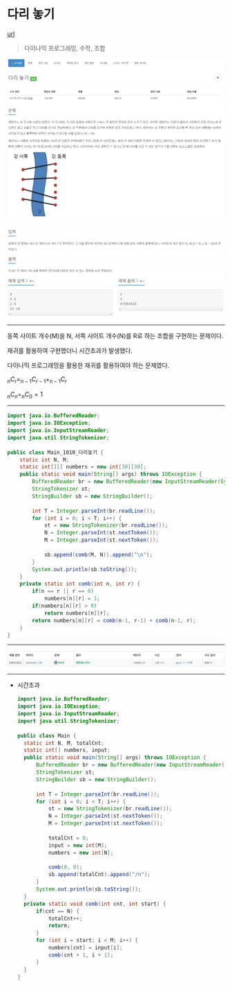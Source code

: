 # 다리 놓기

[url](https://www.acmicpc.net/problem/1010)

> 다이나믹 프로그래밍, 수학, 조합

![Problem](img/Problem.png)

![Testcase](img/Testcase.png)

---

동쪽 사이트 개수(M)을 N, 서쪽 사이트 개수(N)를 R로 하는 조합을 구현하는 문제이다.

재귀를 활용하여 구현했더니 시간초과가 발생했다.

다이나믹 프로그래밍을 활용한 재귀를 활용하여야 하는 문제였다.

$_{n}C_{r} = _{n-1}C_{r-1} + _{n-1}C_{r}$

$_{n}C_{n} = _{n}C_{0} = 1$

---

```java
import java.io.BufferedReader;
import java.io.IOException;
import java.io.InputStreamReader;
import java.util.StringTokenizer;

public class Main_1010_다리놓기 {
	static int N, M;
	static int[][] numbers = new int[30][30];
	public static void main(String[] args) throws IOException {
		BufferedReader br = new BufferedReader(new InputStreamReader(System.in));
		StringTokenizer st;
		StringBuilder sb = new StringBuilder();

		int T = Integer.parseInt(br.readLine());
		for (int i = 0; i < T; i++) {
			st = new StringTokenizer(br.readLine());
			N = Integer.parseInt(st.nextToken());
			M = Integer.parseInt(st.nextToken());

			sb.append(comb(M, N)).append("\n");
		}
		System.out.println(sb.toString());
	}
	private static int comb(int n, int r) {
		if(n == r || r == 0)
			numbers[n][r] = 1;
		if(numbers[n][r] > 0)
			return numbers[n][r];
		return numbers[n][r] = comb(n-1, r-1) + comb(n-1, r);
	}
}
```

---

![Result](img/Result.png)

---

- 시간초과
  ```java
  import java.io.BufferedReader;
  import java.io.IOException;
  import java.io.InputStreamReader;
  import java.util.StringTokenizer;

  public class Main {
  	static int N, M, totalCnt;
  	static int[] numbers, input;
  	public static void main(String[] args) throws IOException {
  		BufferedReader br = new BufferedReader(new InputStreamReader(System.in));
  		StringTokenizer st;
  		StringBuilder sb = new StringBuilder();

  		int T = Integer.parseInt(br.readLine());
  		for (int i = 0; i < T; i++) {
  			st = new StringTokenizer(br.readLine());
  			N = Integer.parseInt(st.nextToken());
  			M = Integer.parseInt(st.nextToken());

  			totalCnt = 0;
  			input = new int[M];
  			numbers = new int[N];

  			comb(0, 0);
  			sb.append(totalCnt).append("/n");
  		}
  		System.out.println(sb.toString());
  	}
  	private static void comb(int cnt, int start) {
  		if(cnt == N) {
  			totalCnt++;
  			return;
  		}
  		for (int i = start; i < M; i++) {
  			numbers[cnt] = input[i];
  			comb(cnt + 1, i + 1);
  		}
  	}
  }
  ```
